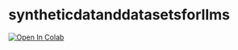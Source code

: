 # syntheticdatanddatasetsforllms

<a target="_blank" href="https://colab.research.google.com/github/cognxaiprojects/syntheticdatanddatasetsforllms/blob/main/Synthetic_Datasets_Fine_tune_a_pretrained_model_Hugging_Face_Transformers.ipynb">
  <img src="https://colab.research.google.com/assets/colab-badge.svg" alt="Open In Colab"/>
</a>

